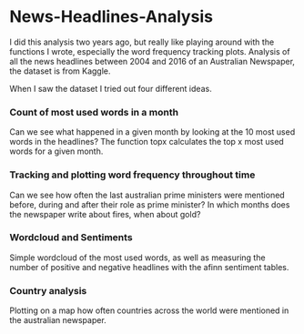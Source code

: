 # News-Headlines-Analysis
I did this analysis two years ago, but really like playing around with the functions I wrote, especially the word frequency tracking plots.
Analysis of all the news headlines between 2004 and 2016 of an Australian Newspaper, the dataset is from Kaggle.

When I saw the dataset I tried out four different ideas.

### Count of most used words in a month
Can we see what happened in a given month by looking at the 10 most used words in the headlines?
The function topx calculates the top x most used words for a given month.

### Tracking and plotting word frequency throughout time
Can we see how often the last australian prime ministers were mentioned before, during and after their role as prime minister? In which months does the newspaper write about fires, when about gold?

### Wordcloud and Sentiments
Simple wordcloud of the most used words, as well as measuring the number of positive and negative headlines with the afinn sentiment tables.

### Country analysis
Plotting on a map how often countries across the world were mentioned in the australian newspaper.
